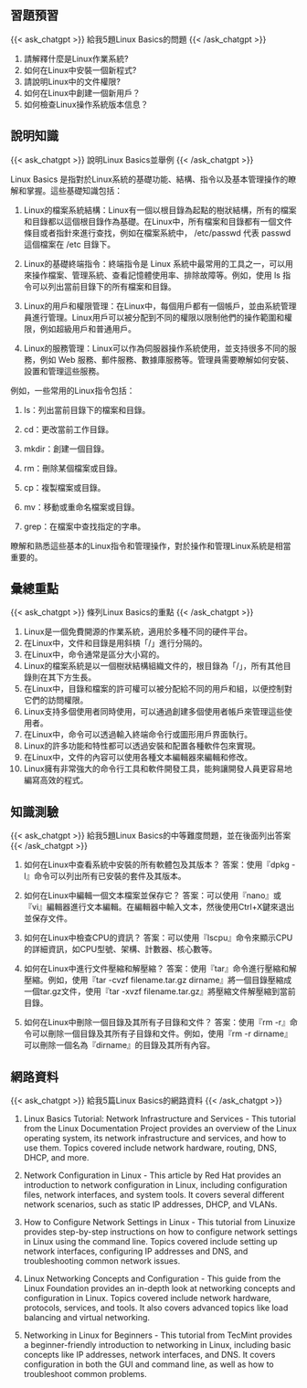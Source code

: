 ## 習題預習
{{< ask_chatgpt >}}
給我5題Linux Basics的問題
{{< /ask_chatgpt >}}



1. 請解釋什麼是Linux作業系統?
2. 如何在Linux中安裝一個新程式?
3. 請說明Linux中的文件權限?
4. 如何在Linux中創建一個新用戶？
5. 如何檢查Linux操作系統版本信息？   

## 說明知識
{{< ask_chatgpt >}}
說明Linux Basics並舉例
{{< /ask_chatgpt >}}



Linux Basics 是指對於Linux系統的基礎功能、結構、指令以及基本管理操作的瞭解和掌握。這些基礎知識包括：

1. Linux的檔案系統結構：Linux有一個以根目錄為起點的樹狀結構，所有的檔案和目錄都以這個根目錄作為基礎。在Linux中，所有檔案和目錄都有一個文件條目或者指針來進行查找，例如在檔案系統中， /etc/passwd 代表 passwd 這個檔案在 /etc 目錄下。

2. Linux的基礎終端指令：終端指令是 Linux 系統中最常用的工具之一，可以用來操作檔案、管理系統、查看記憶體使用率、排除故障等。例如，使用 ls 指令可以列出當前目錄下的所有檔案和目錄。

3. Linux的用戶和權限管理：在Linux中，每個用戶都有一個帳戶，並由系統管理員進行管理。Linux用戶可以被分配到不同的權限以限制他們的操作範圍和權限，例如超級用戶和普通用戶。

4. Linux的服務管理：Linux可以作為伺服器操作系統使用，並支持很多不同的服務，例如 Web 服務、郵件服務、數據庫服務等。管理員需要瞭解如何安裝、設置和管理這些服務。

例如，一些常用的Linux指令包括：

1. ls：列出當前目錄下的檔案和目錄。

2. cd：更改當前工作目錄。

3. mkdir：創建一個目錄。

4. rm：刪除某個檔案或目錄。

5. cp：複製檔案或目錄。

6. mv：移動或重命名檔案或目錄。

7. grep：在檔案中查找指定的字串。

瞭解和熟悉這些基本的Linux指令和管理操作，對於操作和管理Linux系統是相當重要的。   

## 彙總重點
{{< ask_chatgpt >}}
條列Linux Basics的重點
{{< /ask_chatgpt >}}



1. Linux是一個免費開源的作業系統，適用於多種不同的硬件平台。
2. 在Linux中，文件和目錄是用斜槓「/」進行分隔的。
3. 在Linux中，命令通常是區分大小寫的。
4. Linux的檔案系統是以一個樹狀結構組織文件的，根目錄為「/」，所有其他目錄則在其下方生長。
5. 在Linux中，目錄和檔案的許可權可以被分配給不同的用戶和組，以便控制對它們的訪問權限。
6. Linux支持多個使用者同時使用，可以通過創建多個使用者帳戶來管理這些使用者。
7. 在Linux中，命令可以透過輸入終端命令行或圖形用戶界面執行。
8. Linux的許多功能和特性都可以透過安裝和配置各種軟件包來實現。
9. 在Linux中，文件的內容可以使用各種文本編輯器來編輯和修改。
10. Linux擁有非常強大的命令行工具和軟件開發工具，能夠讓開發人員更容易地編寫高效的程式。   

## 知識測驗
{{< ask_chatgpt >}}
給我5題Linux Basics的中等難度問題，並在後面列出答案
{{< /ask_chatgpt >}}



1. 如何在Linux中查看系統中安裝的所有軟體包及其版本？
答案：使用『dpkg -l』命令可以列出所有已安裝的套件及其版本。

2. 如何在Linux中編輯一個文本檔案並保存它？
答案：可以使用『nano』或『vi』編輯器進行文本編輯。在編輯器中輸入文本，然後使用Ctrl+X鍵來退出並保存文件。

3. 如何在Linux中檢查CPU的資訊？
答案：可以使用『lscpu』命令來顯示CPU的詳細資訊，如CPU型號、架構、計數器、核心數等。

4. 如何在Linux中進行文件壓縮和解壓縮？
答案：使用『tar』命令進行壓縮和解壓縮。例如，使用『tar -cvzf filename.tar.gz dirname』將一個目錄壓縮成一個tar.gz文件，使用『tar -xvzf filename.tar.gz』將壓縮文件解壓縮到當前目錄。

5. 如何在Linux中刪除一個目錄及其所有子目錄和文件？
答案：使用『rm -r』命令可以刪除一個目錄及其所有子目錄和文件。例如，使用『rm -r dirname』可以刪除一個名為『dirname』的目錄及其所有內容。   

## 網路資料
{{< ask_chatgpt >}}
給我5篇Linux Basics的網路資料
{{< /ask_chatgpt >}}



1. Linux Basics Tutorial: Network Infrastructure and Services - This tutorial from the Linux Documentation Project provides an overview of the Linux operating system, its network infrastructure and services, and how to use them. Topics covered include network hardware, routing, DNS, DHCP, and more.

2. Network Configuration in Linux - This article by Red Hat provides an introduction to network configuration in Linux, including configuration files, network interfaces, and system tools. It covers several different network scenarios, such as static IP addresses, DHCP, and VLANs.

3. How to Configure Network Settings in Linux - This tutorial from Linuxize provides step-by-step instructions on how to configure network settings in Linux using the command line. Topics covered include setting up network interfaces, configuring IP addresses and DNS, and troubleshooting common network issues.

4. Linux Networking Concepts and Configuration - This guide from the Linux Foundation provides an in-depth look at networking concepts and configuration in Linux. Topics covered include network hardware, protocols, services, and tools. It also covers advanced topics like load balancing and virtual networking.

5. Networking in Linux for Beginners - This tutorial from TecMint provides a beginner-friendly introduction to networking in Linux, including basic concepts like IP addresses, network interfaces, and DNS. It covers configuration in both the GUI and command line, as well as how to troubleshoot common problems.   

